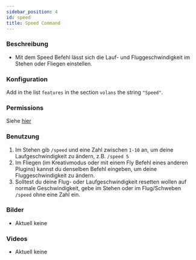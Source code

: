 ```yaml
---
sidebar_position: 4
id: speed
title: Speed Command
---
```

### Beschreibung
* Mit dem Speed Befehl lässt sich die Lauf- und Fluggeschwindigkeit im Stehen oder Fliegen einstellen.
### Konfiguration
Add in the list `features` in the section `volans` the string `"Speed"`.
### Permissions
Siehe [hier](/docs/Permissions/#speed)
### Benutzung
1. Im Stehen gib `/speed` und eine Zahl zwischen `1-10` an, um deine Laufgeschwindigkeit zu ändern, z.B. `/speed 5`
2. Im Fliegen (im Kreativmodus oder mit einem Fly Befehl eines anderen Plugins) kannst du denselben Befehl eingeben, um deine Fluggeschwindigkeit zu ändern.
3. Solltest du deine Flug- oder Laufgeschwindigkeit resetten wollen auf normale Geschwindigkeit, gebe im Stehen oder im Flug/Schweben `/speed` ohne eine Zahl ein.
### Bilder
- Aktuell keine
### Videos
- Aktuell keine